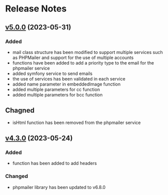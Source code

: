 # Release Notes

## [v5.0.0](https://github.com/Sleon4/Lion-Mailer/compare/v4.3.0...v5.0.0) (2023-05-31)

### Added
- mail class structure has been modified to support multiple services such as PHPMailer and support for the use of multiple accounts
- functions have been added to add a priority type to the email for the phpmailer service
- added symfony service to send emails
- the use of services has been validated in each service
- added name parameter in embeddedImage function
- added multiple parameters for cc function
- added multiple parameters for bcc function

## Chagned
- isHtml function has been removed from the phpmailer service

## [v4.3.0](https://github.com/Sleon4/Lion-Mailer/compare/v4.2.0...v4.3.0) (2023-05-24)

### Added
- function has been added to add headers

### Changed
- phpmailer library has been updated to v6.8.0
